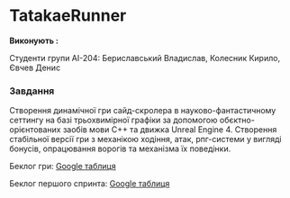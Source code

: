 TatakaeRunner
==

**Виконують :** 

Студенти групи АІ-204: Бериславський Владислав, Колесник Кирило, Євчев Денис

### Завдання
Створення динамічної гри сайд-скролера в науково-фантастичному сеттингу на базі трьохвимірної графіки за допомогою обєктно-орієнтованих заобів мови C++ та движка Unreal Engine 4. Створення стабільної версії гри з механікою ходіння, атак,  рпг-системи у вигляді бонусів, опрацювання ворогів та механізма їх поведінки.

Беклог гри: [Google таблиця](https://docs.google.com/spreadsheets/d/152F55wNs42_IqcW3bryD-lg3eZljbC1y7-hJDfxJo3A/edit#gid=0 "Беклог гри")

Беклог першого спринта: [Google таблиця](https://docs.google.com/spreadsheets/d/1HxsMV6HRRQSz0PiH38nqcb-S90R0hmTj24mcgAqIyKI/edit#gid=0 "Беклог першого спринта")
